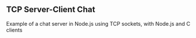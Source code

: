 ## TCP Server-Client Chat

Example of a chat server in Node.js using TCP sockets, with Node.js and C clients